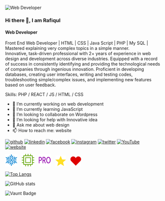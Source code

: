 ![Web Developer](https://pbs.twimg.com/profile_banners/1761775077085814784/1717951483/600x200)
### Hi there 👋, I am Rafiqul 
#### Web Developer


Front End Web Developer | HTML | CSS | Java Script | PHP | My SQL | Mastered explaining very complex topics in a simple manner.
<br>
Innovative, task-driven professional with 2+ years of experience in web design and development across diverse industries. Equipped with a record of success in consistently identifying and providing the technological needs of companies through ingenious innovation. Proficient in developing databases, creating user interfaces, writing and testing codes, troubleshooting simple/complex issues, and implementing new features based on user feedback.

Skills: PHP / REACT / JS / HTML / CSS

- 🔭 I’m currently working on web development 
- 🌱 I’m currently learning JavaScript 
- 👯 I’m looking to collaborate on Wordpress 
- 🤔 I’m looking for help with Innovative idea 
- 💬 Ask me about web design 
- 📫 How to reach me: website 


[<img src='https://cdn.jsdelivr.net/npm/simple-icons@3.0.1/icons/github.svg' alt='github' height='40'>](https://github.com/https://github.com/rofik515)  [<img src='https://cdn.jsdelivr.net/npm/simple-icons@3.0.1/icons/linkedin.svg' alt='linkedin' height='40'>](https://www.linkedin.com/in/https://www.linkedin.com/in/prorofik//)  [<img src='https://cdn.jsdelivr.net/npm/simple-icons@3.0.1/icons/facebook.svg' alt='facebook' height='40'>](https://www.facebook.com/https://www.facebook.com/rofikhasan109)  [<img src='https://cdn.jsdelivr.net/npm/simple-icons@3.0.1/icons/instagram.svg' alt='instagram' height='40'>](https://www.instagram.com/@rofikhasan43/)  [<img src='https://cdn.jsdelivr.net/npm/simple-icons@3.0.1/icons/twitter.svg' alt='twitter' height='40'>](https://twitter.com/https://x.com/RafiqulIsl86480)  [<img src='https://cdn.jsdelivr.net/npm/simple-icons@3.0.1/icons/youtube.svg' alt='YouTube' height='40'>](https://www.youtube.com/channel/https://www.youtube.com/@Rafiqsofficial)  [<img src='https://cdn.jsdelivr.net/npm/simple-icons@3.0.1/icons/icloud.svg' alt='website' height='40'>](https://www.rofik.raxenbd.com/)  

<a href='https://archiveprogram.github.com/'><img src='https://raw.githubusercontent.com/acervenky/animated-github-badges/master/assets/acbadge.gif' width='40' height='40'></a> <a href='https://docs.github.com/en/developers'><img src='https://raw.githubusercontent.com/acervenky/animated-github-badges/master/assets/devbadge.gif' width='40' height='40'></a> <a href='https://github.com/pricing'><img src='https://raw.githubusercontent.com/acervenky/animated-github-badges/master/assets/pro.gif' width='40' height='40'></a> <a href='https://stars.github.com/'><img src='https://raw.githubusercontent.com/acervenky/animated-github-badges/master/assets/starbadge.gif' width='35' height='35'></a> <a href='https://docs.github.com/en/github/supporting-the-open-source-community-with-github-sponsors'><img src='https://raw.githubusercontent.com/acervenky/animated-github-badges/master/assets/sponsorbadge.gif' width='35' height='35'></a> 

[![Top Langs](https://github-readme-stats.vercel.app/api/top-langs/?username=https://github.com/rofik515)](https://github.com/anuraghazra/github-readme-stats)

![GitHub stats](https://github-readme-stats.vercel.app/api?username=https://github.com/rofik515&show_icons=true&count_private=true)  

![Vaunt Badge](https://api.vaunt.dev/v1/github/entities/https://github.com/rofik515/contributions?format=svg&private=true)  

